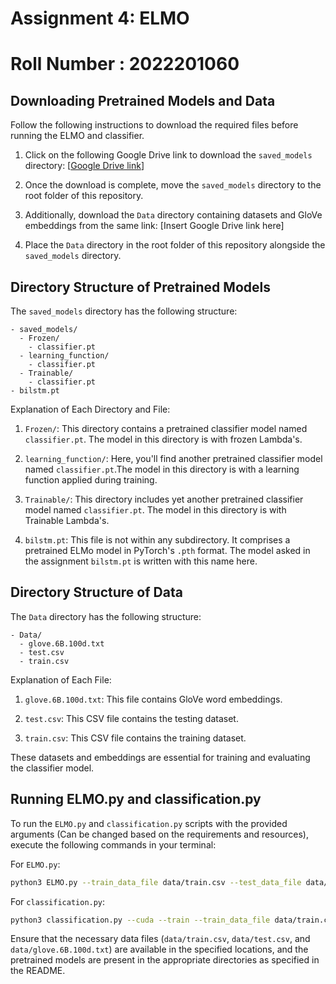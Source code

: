 
# Assignment 4: ELMO

# Roll Number : 2022201060

## Downloading Pretrained Models and Data

Follow the following instructions to download the required files before running the ELMO and classifier.

1. Click on the following Google Drive link to download the `saved_models` directory:
   [[Google Drive link](https://drive.google.com/drive/folders/1DcZkODXuhTwS8YffWOmlWn2RK-bsfLkV?usp=drive_link)]

2. Once the download is complete, move the `saved_models` directory to the root folder of this repository.

3. Additionally, download the `Data` directory containing datasets and GloVe embeddings from the same link:
   [Insert Google Drive link here]

4. Place the `Data` directory in the root folder of this repository alongside the `saved_models` directory.

## Directory Structure of Pretrained Models

The `saved_models` directory has the following structure:

```
- saved_models/
  - Frozen/
    - classifier.pt
  - learning_function/
    - classifier.pt
  - Trainable/
    - classifier.pt
- bilstm.pt
```

Explanation of Each Directory and File:

1. `Frozen/`: This directory contains a pretrained classifier model named `classifier.pt`. The model in this directory is with frozen Lambda's.

2. `learning_function/`: Here, you'll find another pretrained classifier model named `classifier.pt`.The model in this directory is with  a learning function applied during training.

3. `Trainable/`: This directory includes yet another pretrained classifier model named `classifier.pt`. The model in this directory is with Trainable Lambda's.

4. `bilstm.pt`: This file is not within any subdirectory. It comprises a pretrained ELMo model in PyTorch's `.pth` format. The model asked in the assignment `bilstm.pt` is written with this name here.

## Directory Structure of Data

The `Data` directory has the following structure:

```
- Data/
  - glove.6B.100d.txt
  - test.csv
  - train.csv
```

Explanation of Each File:

1. `glove.6B.100d.txt`: This file contains GloVe word embeddings.

2. `test.csv`: This CSV file contains the testing dataset.

3. `train.csv`: This CSV file contains the training dataset.

These datasets and embeddings are essential for training and evaluating the classifier model.

## Running ELMO.py and classification.py

To run the `ELMO.py` and `classification.py` scripts with the provided arguments (Can be changed based on the requirements and resources), execute the following commands in your terminal:

For `ELMO.py`:

```bash
python3 ELMO.py --train_data_file data/train.csv --test_data_file data/test.csv --embeddings_file_location data/glove.6B.100d.txt --num_samples 1000 --num_epochs 5 --batch_size 32 --learning_rate 0.001 --embedding_dim 100 --embedding_size 100 --hidden_size 50 --dropout 0.5 --load_elmo --is_cuda
```

For `classification.py`:

```bash
python3 classification.py --cuda --train --train_data_file data/train.csv --test_data_file data/test.csv --embeddings_file_location data/glove.6B.100d.txt --classification_model_file Frozen/classifier.pt --batch_size 64 --input_size 100 --output_size 4 --num_epochs 1 --samples 120000 --learning_rate 0.001 --embedding_size 100 --hidden_size 50 --dropout 0.5
```

Ensure that the necessary data files (`data/train.csv`, `data/test.csv`, and `data/glove.6B.100d.txt`) are available in the specified locations, and the pretrained models are present in the appropriate directories as specified in the README.
